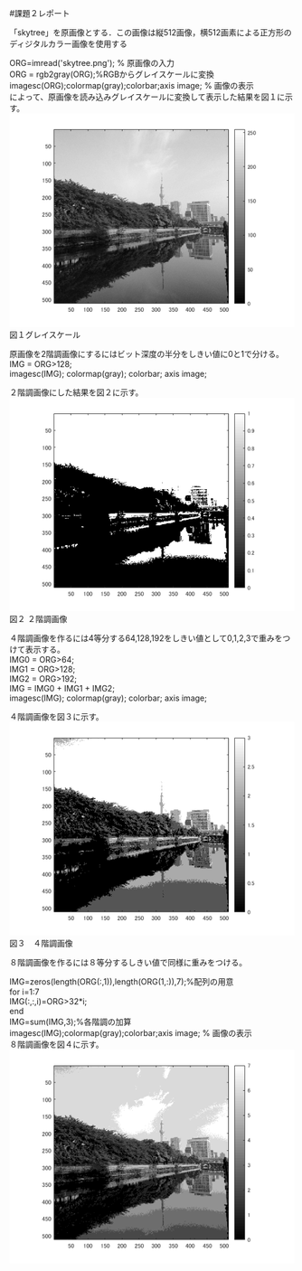 #課題２レポート

「skytree」を原画像とする．この画像は縦512画像，横512画素による正方形のディジタルカラー画像を使用する  
  
ORG=imread('skytree.png'); % 原画像の入力  
ORG = rgb2gray(ORG);%RGBからグレイスケールに変換  
imagesc(ORG);colormap(gray);colorbar;axis image; % 画像の表示  
によって、原画像を読み込みグレイスケールに変換して表示した結果を図１に示す。  
![図１](https://github.com/16ec044/lecture_image_processing/blob/own/image/2-1.png)  
図１グレイスケール  


原画像を2階調画像にするにはビット深度の半分をしきい値に0と1で分ける。  
IMG = ORG>128;  
imagesc(IMG); colormap(gray); colorbar;  axis image;  
  
２階調画像にした結果を図２に示す。  
![図２](https://github.com/16ec044/lecture_image_processing/blob/own/image/2-2.png)  
図２ ２階調画像  


４階調画像を作るには4等分する64,128,192をしきい値として0,1,2,3で重みをつけて表示する。  
IMG0 = ORG>64;  
IMG1 = ORG>128;  
IMG2 = ORG>192;  
IMG = IMG0 + IMG1 + IMG2;  
imagesc(IMG); colormap(gray); colorbar;  axis image;  

４階調画像を図３に示す。  
![図３](https://github.com/16ec044/lecture_image_processing/blob/own/image/2-3.png)  
図３　４階調画像  


８階調画像を作るには８等分するしきい値で同様に重みをつける。  

IMG=zeros(length(ORG(:,1)),length(ORG(1,:)),7);%配列の用意  
for i=1:7  
    IMG(:,:,i)=ORG>32*i;  
end  
IMG=sum(IMG,3);%各階調の加算  
imagesc(IMG);colormap(gray);colorbar;axis image; % 画像の表示  
８階調画像を図４に示す。  
![図４](https://github.com/16ec044/lecture_image_processing/blob/own/image/2-4.png)  
